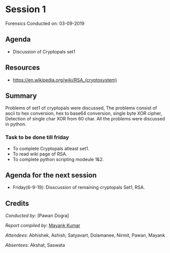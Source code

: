 # Session 1
Forensics
Conducted on: 03-09-2019

## Agenda
- Discussion of Cryptopals set1

## Resources
- https://en.wikipedia.org/wiki/RSA_(cryptosystem) 

## Summary
Problems of set1 of cryptopals were discussed, The problems consist of ascii to hex conversion, hex to base64 conversion, single byte XOR cipher, Detection of single char XOR from 60 char.
All the problems were discussed in python.

### Task to be done till friday
- To complete Cryptopals atleast set1.
- To read wiki page of RSA.
- To complete python scripting modeule 1&2.

## Agenda for the next session
- Friday(6-9-19): Disscussion of remaining cryptopals Set1, RSA. 

## Credits
*Conducted by:* [Pawan Dogra]

*Report compiled by*: [Mayank Kumar](https://github.com/Mk-ism/)

*Attendees*: Abhishek, Ashish, Satyavart, Dolamanee, Nirmit, Pawan, Mayank

*Absentees*: Akshat, Saswata
